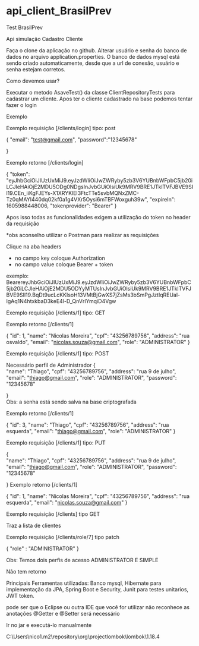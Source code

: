 # api_client_BrasilPrev
Test BrasilPrev


Api simulação Cadastro Cliente

Faça o clone da aplicação no github.
Alterar usuário e senha do banco de dados no arquivo application.properties.
O banco de dados mysql está sendo criado automaticamente, desde que a url de conexão, usuário e senha estejam corretos.

Como devemos usar? 

Executar o metodo AsaveTest() da classe ClientRepositoryTests para cadastrar um cliente.
Apos ter o cliente cadastrado na base podemos tentar fazer o login 

Exemplo 

Exemplo requisição [/clients/login] tipo: post

{
    "email": "test@gmail.com",
    "password":"12345678"

}

Exemplo retorno [/clients/login]   

{
    "token": "eyJhbGciOiJIUzUxMiJ9.eyJzdWIiOiJwZWRyby5zb3V6YUBnbWFpbC5jb20iLCJleHAiOjE2MDU5ODg0NDgsInJvbGUiOlsiUk9MRV9BRE1JTklTVFJBVE9SIl19.CEn_iiKgFJEYs-X1XRYKlEI3FtcTTe5svbMQNxZMC-Tz0qMAYI440dq02kf0a1g4VXr5Oysi6mTBFWoxguh39w",
    "expireIn": 1605988448006,
    "tokenprovider": "Bearer"
}


Apos isso todas as funcionalidades exigem a utilização do token no header da requisição 

*obs aconselho utilizar o Postman para realizar as requisições

Clique na aba headers

- no campo key coloque Authorization
- no campo value coloque Bearer + token 

exemplo: BearereyJhbGciOiJIUzUxMiJ9.eyJzdWIiOiJwZWRyby5zb3V6YUBnbWFpbC5jb20iLCJleHAiOjE2MDU5ODYyMTUsInJvbGUiOlsiUk9MRV9BRE1JTklTVFJBVE9SIl19.BqDt9ucLcKKIsoH13VMtBjGwXS7jZsMs3bSmPgJztIqREUal-IgAq1N4htxkbaD3keE4l-D_QnVrlYmqiD4Vgw




Exemplo requisição [/clients/1] tipo: GET

Exemplo retorno [/clients/1] 

{
    "id": 1,
    "name": "Nicolas Moreira",
    "cpf": "43256789756",
    "address": "rua osvaldo",
    "email": "nicolas.souza@gmail.com",
    "role": "ADMINISTRATOR"
}



Exemplo requisição [/clients/1] tipo: POST 

Necessário perfil de Administrador
{   
    "name": "Thiago",
    "cpf": "43256789756",
    "address": "rua 9 de julho",
    "email": "thiago@gmail.com",
    "role": "ADMINISTRATOR",
    "password": "12345678"
	
}   
Obs: a senha está sendo salva na base criptografada

Exemplo retorno [/clients/1] 

{
    "id": 3,
    "name": "Thiago",
    "cpf": "43256789756",
    "address": "rua esquerda",
    "email": "thiago@gmail.com",
    "role": "ADMINISTRATOR"
}


Exemplo requisição [/clients/1] tipo: PUT

{   
    "name": "Thiago",
    "cpf": "43256789756",
    "address": "rua 9 de julho",
    "email": "thiago@gmail.com",
    "role": "ADMINISTRATOR",
    "password": "12345678"
	
}
Exemplo retorno [/clients/1] 

{
    "id": 1,
    "name": "Nicolas Moreira",
    "cpf": "43256789756",
    "address": "rua esquerda",
    "email": "nicolas.souza@gmail.com"
}

Exemplo requisição [/clients] tipo GET 

Traz a lista de clientes 



Exemplo requisição [/clients/role/7] tipo patch 

{
    "role" : "ADMINISTRATOR"
}

Obs: Temos dois perfis de acesso ADMINISTRATOR E SIMPLE

Não tem retorno 



Principais Ferramentas utilizadas: Banco mysql, Hibernate para implementação da JPA, Spring Boot e Security, Junit para testes unitarios, JWT token. 

pode ser que o Eclipse ou outra IDE que você for utilizar não reconhece as anotações @Getter e @Setter será necessário 

Ir no jar e executá-lo manualmente 

C:\Users\nico1\.m2\repository\org\projectlombok\lombok\1.18.4
